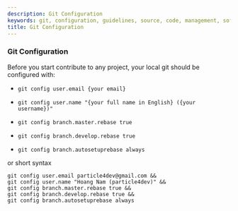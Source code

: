 ```yaml
---
description: Git Configuration
keywords: git, configuration, guidelines, source, code, management, software, tool
title: Git Configuration
---
```


### Git Configuration

Before you start contribute to any project, your local git should be configured with:

- `git config user.email {your email}`

- `git config user.name "{your full name in English} ({your username})"`

- `git config branch.master.rebase true`

- `git config branch.develop.rebase true`

- `git config branch.autosetuprebase always`

or short syntax

```
git config user.email particle4dev@gmail.com &&
git config user.name "Hoang Nam (particle4dev)" &&
git config branch.master.rebase true &&
git config branch.develop.rebase true &&
git config branch.autosetuprebase always
```
